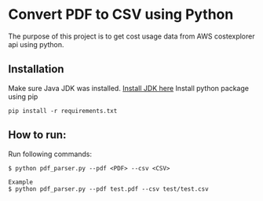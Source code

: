 Convert PDF to CSV using Python
===============================

The purpose of this project is to get cost usage data from AWS costexplorer api using python.


Installation
------------

Make sure Java JDK was installed. <a href="https://www.java.com/en/download/">Install JDK here</a>
Install python package using pip

    pip install -r requirements.txt



How to run:
------------

Run following commands:

    $ python pdf_parser.py --pdf <PDF> --csv <CSV>

    Example
    $ python pdf_parser.py --pdf test.pdf --csv test/test.csv
